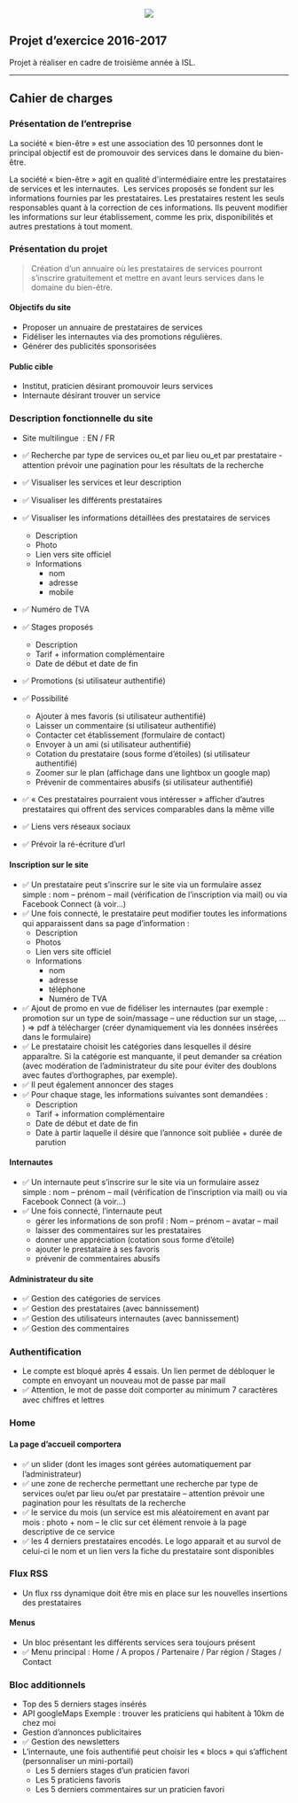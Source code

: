 <p align="center"><a href="https://laravel.com" target="_blank"><img src="https://symfony.com/logos/symfony_black_02.svg?v=4"></a></p>


## Projet d’exercice 2016-2017
Projet à réaliser en cadre de troisième année à ISL.
- - - -

## Cahier de charges
### Présentation de l’entreprise
La société « bien-être » est une association des 10 personnes dont le principal objectif est de promouvoir des services dans le domaine du bien-être.

La société « bien-être » agit en qualité d'intermédiaire entre les prestataires de services et les internautes. 
Les  services proposés se fondent sur les informations fournies par les prestataires. Les prestataires restent les seuls responsables quant à la correction de ces informations. Ils peuvent modifier les informations sur leur établissement, comme les prix, disponibilités et autres prestations à tout moment.

### Présentation du projet
> Création d’un annuaire où les prestataires de services pourront s’inscrire gratuitement et mettre en avant leurs services dans le domaine du bien-être.  

#### Objectifs du site
* Proposer un annuaire de prestataires de services 
* Fidéliser les internautes via des promotions régulières. 
* Générer des publicités sponsorisées

#### Public cible
* Institut, praticien désirant promouvoir leurs services
* Internaute désirant trouver un service


### Description fonctionnelle du site
* Site multilingue  : EN / FR
* :white_check_mark: Recherche par type de services ou_et  par lieu ou_et  par prestataire - attention prévoir une pagination pour les résultats de la recherche
* :white_check_mark: Visualiser les services et leur description
* :white_check_mark: Visualiser les différents prestataires
* :white_check_mark: Visualiser les informations détaillées des prestataires de services
	* Description
	* Photo
	* Lien vers site officiel
	* Informations
		* nom
		* adresse
		* mobile
* :white_check_mark: Numéro de TVA
* :white_check_mark: Stages proposés
	* Description
	* Tarif + information complémentaire
	* Date de début et date de fin
* :white_check_mark: Promotions (si utilisateur authentifié)
* :white_check_mark: Possibilité 
	* Ajouter à mes favoris (si utilisateur authentifié)
	* Laisser un commentaire (si utilisateur authentifié)
	* Contacter cet établissement (formulaire de contact)
	* Envoyer à un ami (si utilisateur authentifié)
	* Cotation du prestataire (sous forme d’étoiles) (si utilisateur authentifié)
	* Zoomer sur le plan (affichage dans une lightbox un google map)
	* Prévenir de commentaires abusifs (si utilisateur authentifié)

* :white_check_mark: « Ces prestataires pourraient vous intéresser » afficher d’autres prestataires qui offrent des services comparables dans la même ville
* :white_check_mark: Liens vers réseaux sociaux 
* :white_check_mark: Prévoir la ré-écriture d’url

#### Inscription sur le site
* :white_check_mark: Un prestataire peut s’inscrire sur le site via un formulaire assez simple : nom – prénom – mail (vérification de l’inscription via mail) ou via Facebook Connect (à voir…)
* :white_check_mark: Une fois connecté, le prestataire peut modifier toutes les informations qui apparaissent dans sa page d’information :
	* Description
	* Photos
	* Lien vers site officiel
	* Informations
		* nom
		* adresse
		* téléphone 
		* Numéro de TVA
* :white_check_mark: Ajout de promo en vue de fidéliser les internautes (par exemple : promotion sur un type de soin/massage – une réduction sur un stage, … ) => pdf à télécharger (créer dynamiquement via les données insérées dans le formulaire)
* :white_check_mark: Le prestataire choisit   les  catégories dans lesquelles il désire apparaître.  Si la catégorie est manquante, il peut demander sa création (avec modération de l’administrateur du site pour éviter des doublons avec fautes d’orthographes, par exemple).
* :white_check_mark: Il peut également annoncer des stages
* :white_check_mark: Pour chaque stage, les informations suivantes sont demandées :
	* Description
	* Tarif + information complémentaire
	* Date de début et date de fin
	* Date à partir laquelle il désire que l’annonce soit publiée + durée de parution
	
#### Internautes
* :white_check_mark: Un internaute peut s’inscrire sur le site via un formulaire assez simple :
 nom – prénom – mail (vérification de l’inscription via mail) ou via Facebook Connect (à voir…)
* :white_check_mark: Une fois connecté, l’internaute peut 
	* gérer les informations de son profil : Nom – prénom – avatar – mail
	* laisser des commentaires sur les prestataires
	* donner une appréciation (cotation sous forme d’étoile)
	* ajouter le prestataire à ses favoris
	* prévenir de commentaires abusifs


#### Administrateur du site
* :white_check_mark: Gestion des catégories de services
* :white_check_mark: Gestion des prestataires (avec bannissement)
* :white_check_mark: Gestion des utilisateurs internautes  (avec bannissement)
* :white_check_mark: Gestion des commentaires	

### Authentification 
* Le compte est bloqué après 4 essais.  Un lien permet de débloquer le compte en envoyant un nouveau mot de passe par mail
* :white_check_mark: Attention, le mot de passe doit comporter au minimum 7 caractères avec chiffres et lettres

### Home
#### La page d’accueil comportera 
* :white_check_mark: un slider (dont les images sont gérées automatiquement par l’administrateur)
* :white_check_mark: une zone de recherche permettant une recherche par type de services ou/et  par lieu ou/et  par prestataire – attention prévoir une pagination pour les résultats de la recherche
* :white_check_mark: le service du mois (un service est mis aléatoirement en avant par mois : photo + nom – le clic sur cet élément renvoie à la page descriptive de ce service
* :white_check_mark: les 4 derniers prestataires encodés.  Le logo apparait et au survol de celui-ci le nom et un lien vers la fiche du prestataire sont disponibles

### Flux RSS
* Un flux rss dynamique doit être mis en place sur les nouvelles insertions des prestataires
#### Menus 
* Un bloc présentant les différents services sera toujours présent
* :white_check_mark: Menu principal : Home / A propos / Partenaire /  Par région / Stages / Contact 

### Bloc additionnels
* Top des 5 derniers stages insérés
* API googleMaps Exemple : trouver les praticiens qui habitent à 10km de chez moi
* Gestion d’annonces publicitaires
* :white_check_mark: Gestion des newsletters
* L’internaute, une fois authentifié peut choisir les « blocs » qui s’affichent (personnaliser un mini-portail)
	* Les 5 derniers stages d’un praticien favori
	* Les 5 praticiens favoris
	* Les 5 derniers commentaires sur un praticien favori